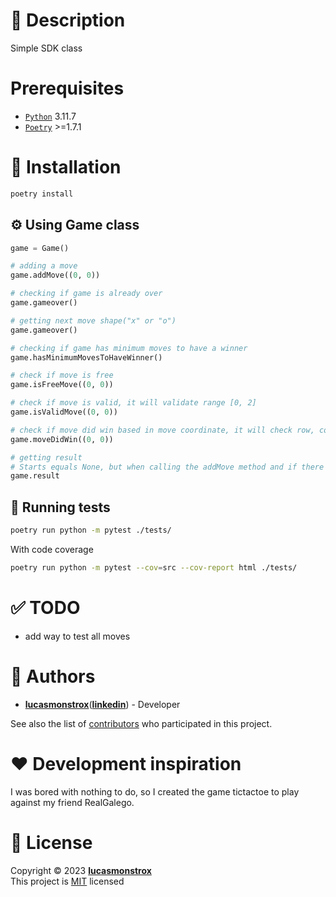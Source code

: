 # 📝 Description

Simple SDK class

# Prerequisites

- [`Python`](https://www.python.org/downloads/release/python-3117) 3.11.7
- [`Poetry`](https://python-poetry.org/docs/#installation) >=1.7.1

# 🧰 Installation

```bash
poetry install
```

## ⚙ Using Game class

```py
game = Game()

# adding a move
game.addMove((0, 0))

# checking if game is already over
game.gameover()

# getting next move shape("x" or "o")
game.gameover()

# checking if game has minimum moves to have a winner
game.hasMinimumMovesToHaveWinner()

# check if move is free
game.isFreeMove((0, 0))

# check if move is valid, it will validate range [0, 2]
game.isValidMove((0, 0))

# check if move did win based in move coordinate, it will check row, column, diagonal or secondary diagonal
game.moveDidWin((0, 0))

# getting result
# Starts equals None, but when calling the addMove method and if there is a winner or draw, the variable will be rewritten
game.result
```

## 🧪 Running tests

```bash
poetry run python -m pytest ./tests/
```

With code coverage

```bash
poetry run python -m pytest --cov=src --cov-report html ./tests/
```

# ✅ TODO

- add way to test all moves

# 👷 Authors

- [**lucasmonstrox**](http://github.com/lucasmonstrox)([**linkedin**](https://www.linkedin.com/in/lucasmonstrox/)) - Developer

See also the list of [contributors](../../graphs/contributors) who participated
in this project.

# ❤️ Development inspiration

I was bored with nothing to do, so I created the game tictactoe to play against my friend RealGalego.

# 📝 License

Copyright © 2023 [**lucasmonstrox**](https://github.com/lucasmonstrox)  
This project is [MIT](https://opensource.org/licenses/MIT) licensed
